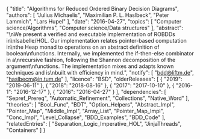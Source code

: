 {
    "title": "Algorithms for Reduced Ordered Binary Decision Diagrams",
    "authors": [
        "Julius Michaelis",
        "Maximilian P. L. Haslbeck",
        "Peter Lammich",
        "Lars Hupel"
    ],
    "date": "2016-04-27",
    "topics": [
        "Computer science/Algorithms",
        "Computer science/Data structures"
    ],
    "abstract": "\nWe present a verified and executable implementation of ROBDDs in\nIsabelle/HOL. Our implementation relates pointer-based computation in\nthe Heap monad to operations on an abstract definition of boolean\nfunctions. Internally, we implemented the if-then-else combinator in a\nrecursive fashion, following the Shannon decomposition of the argument\nfunctions. The implementation mixes and adapts known techniques and is\nbuilt with efficiency in mind.",
    "notify": [
        "bdd@liftm.de",
        "haslbecm@in.tum.de"
    ],
    "licence": "BSD",
    "olderReleases": [
        {
            "2019": "2019-06-11"
        },
        {
            "2018": "2018-08-16"
        },
        {
            "2017": "2017-10-10"
        },
        {
            "2016-1": "2016-12-17"
        },
        {
            "2016": "2016-04-27"
        }
    ],
    "dependencies": [
        "Sepref_Prereq",
        "Automatic_Refinement",
        "Collections",
        "Native_Word"
    ],
    "theories": [
        "Bool_Func",
        "BDT",
        "Option_Helpers",
        "Abstract_Impl",
        "Pointer_Map",
        "Middle_Impl",
        "Array_List",
        "Pointer_Map_Impl",
        "Conc_Impl",
        "Level_Collapse",
        "BDD_Examples",
        "BDD_Code"
    ],
    "relatedEntries": [
        "Separation_Logic_Imperative_HOL",
        "JinjaThreads",
        "Containers"
    ]
}
